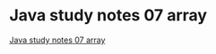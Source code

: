 # Java study notes  07 array
[Java study notes  07 array](https://aiwithcloud.com/2022/09/19/java_study_notes__07_array/)